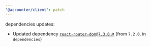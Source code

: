 ```yaml
---
"@accounter/client": patch
---
```

dependencies updates:
  - Updated dependency [`react-router-dom@7.3.0` ↗︎](https://www.npmjs.com/package/react-router-dom/v/7.3.0) (from `7.2.0`, in `dependencies`)

